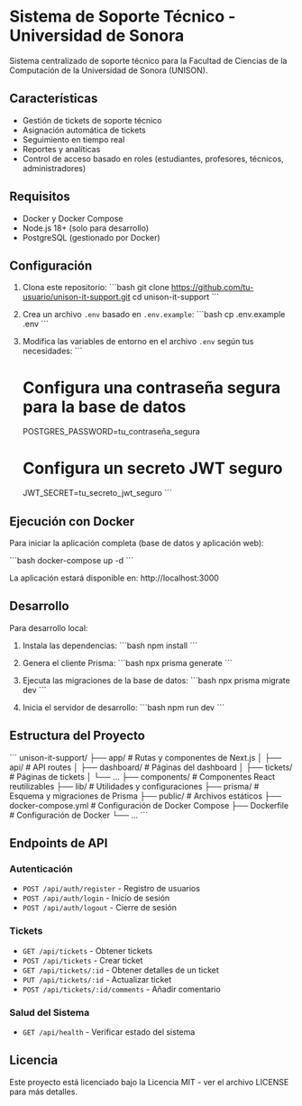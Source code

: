 # Sistema de Soporte Técnico - Universidad de Sonora

Sistema centralizado de soporte técnico para la Facultad de Ciencias de la Computación de la Universidad de Sonora (UNISON).

## Características

- Gestión de tickets de soporte técnico
- Asignación automática de tickets
- Seguimiento en tiempo real
- Reportes y analíticas
- Control de acceso basado en roles (estudiantes, profesores, técnicos, administradores)

## Requisitos

- Docker y Docker Compose
- Node.js 18+ (solo para desarrollo)
- PostgreSQL (gestionado por Docker)

## Configuración

1. Clona este repositorio:
   \`\`\`bash
   git clone https://github.com/tu-usuario/unison-it-support.git
   cd unison-it-support
   \`\`\`

2. Crea un archivo `.env` basado en `.env.example`:
   \`\`\`bash
   cp .env.example .env
   \`\`\`

3. Modifica las variables de entorno en el archivo `.env` según tus necesidades:
   \`\`\`
   # Configura una contraseña segura para la base de datos
   POSTGRES_PASSWORD=tu_contraseña_segura
   
   # Configura un secreto JWT seguro
   JWT_SECRET=tu_secreto_jwt_seguro
   \`\`\`

## Ejecución con Docker

Para iniciar la aplicación completa (base de datos y aplicación web):

\`\`\`bash
docker-compose up -d
\`\`\`

La aplicación estará disponible en: http://localhost:3000

## Desarrollo

Para desarrollo local:

1. Instala las dependencias:
   \`\`\`bash
   npm install
   \`\`\`

2. Genera el cliente Prisma:
   \`\`\`bash
   npx prisma generate
   \`\`\`

3. Ejecuta las migraciones de la base de datos:
   \`\`\`bash
   npx prisma migrate dev
   \`\`\`

4. Inicia el servidor de desarrollo:
   \`\`\`bash
   npm run dev
   \`\`\`

## Estructura del Proyecto

\`\`\`
unison-it-support/
├── app/                    # Rutas y componentes de Next.js
│   ├── api/                # API routes
│   ├── dashboard/          # Páginas del dashboard
│   ├── tickets/            # Páginas de tickets
│   └── ...
├── components/             # Componentes React reutilizables
├── lib/                    # Utilidades y configuraciones
├── prisma/                 # Esquema y migraciones de Prisma
├── public/                 # Archivos estáticos
├── docker-compose.yml      # Configuración de Docker Compose
├── Dockerfile              # Configuración de Docker
└── ...
\`\`\`

## Endpoints de API

### Autenticación

- `POST /api/auth/register` - Registro de usuarios
- `POST /api/auth/login` - Inicio de sesión
- `POST /api/auth/logout` - Cierre de sesión

### Tickets

- `GET /api/tickets` - Obtener tickets
- `POST /api/tickets` - Crear ticket
- `GET /api/tickets/:id` - Obtener detalles de un ticket
- `PUT /api/tickets/:id` - Actualizar ticket
- `POST /api/tickets/:id/comments` - Añadir comentario

### Salud del Sistema

- `GET /api/health` - Verificar estado del sistema

## Licencia

Este proyecto está licenciado bajo la Licencia MIT - ver el archivo LICENSE para más detalles.

